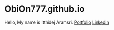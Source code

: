 # ObiOn777.github.io

Hello, My name is Itthidej Aramsri. 
[Portfolio](https://itthidejaramsri.pythonanywhere.com)
[Linkedin](https://www.linkedin.com/in/itthidej-aramsri-214184234/)
